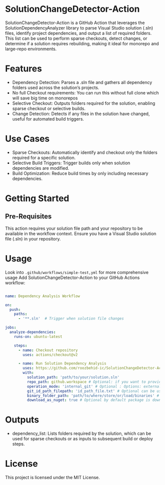 # SolutionChangeDetector-Action
SolutionChangeDetector-Action is a GitHub Action that leverages the SolutionDependencyAnalyzer library to parse Visual Studio solution (.sln) files, identify project dependencies, and output a list of required folders. 
This list can be used to perform sparse checkouts, detect changes, or determine if a solution requires rebuilding, making it ideal for monorepo and large-repo environments.

# Features
- Dependency Detection: Parses a .sln file and gathers all dependency folders used across the solution’s projects.
- No full Checkout requirements: You can run this without full clone which will save big time on monorepos
- Selective Checkout: Outputs folders required for the solution, enabling sparse checkout or selective builds.
- Change Detection: Detects if any files in the solution have changed, useful for automated build triggers.

# Use Cases
- Sparse Checkouts: Automatically identify and checkout only the folders required for a specific solution.
- Selective Build Triggers: Trigger builds only when solution dependencies are modified.
- Build Optimization: Reduce build times by only including necessary dependencies.

# Getting Started
## Pre-Requisites
This action requires your solution file path and your repository to be available in the workflow context. Ensure you have a Visual Studio solution file (.sln) in your repository.

# Usage
Look into `.github/workflows/simple-test,yml` for more comprehensive usage
Add SolutionChangeDetector-Action to your GitHub Actions workflow:

``` yaml

name: Dependency Analysis Workflow

on:
  push:
    paths:
      - '**.sln'  # Trigger when solution file changes

jobs:
  analyze-dependencies:
    runs-on: ubuntu-latest

    steps:
      - name: Checkout repository
        uses: actions/checkout@v2

      - name: Run Solution Dependency Analysis
        uses: https://github.com/roozbehid-ic/SolutionChangeDetector-Action@main
        with:
          solution_path: 'path/to/your/solution.sln'
          repo_path: github.workspace # Optional: if you want to provide anothre repository path
          operation_mode: 'internal_git' # Optional : Options: external_git, internal_git, combined_git, file
          git_id_path_filepath: 'id_path_file.txt' # Optional can be used to boost performance of internal_git mode on huge monorepos
          binary_folder_path: 'path/to/where/store/or/load/binaries' # Optional in case you want to precache binaries or store them in special folder
          download_as_nuget: true # Optional by default package is downloaded from nuget, if you say false here you have to provide it someway to this
```


# Outputs
- dependency_list: Lists folders required by the solution, which can be used for sparse checkouts or as inputs to subsequent build or deploy steps.

# License
This project is licensed under the MIT License.